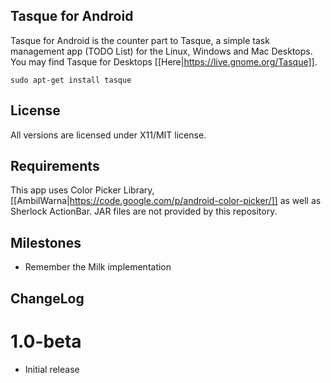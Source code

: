 ## Tasque for Android

Tasque for Android is the counter part to Tasque, a simple task management app (TODO List) for the Linux, Windows and Mac Desktops.
You may find Tasque for Desktops [[Here|https://live.gnome.org/Tasque]].

    sudo apt-get install tasque

## License
All versions are licensed under X11/MIT license.

## Requirements
This app uses Color Picker Library, [[AmbilWarna|https://code.google.com/p/android-color-picker/]] as well as Sherlock ActionBar. JAR files are not provided by this repository.

## Milestones
* Remember the Milk implementation

## ChangeLog

# 1.0-beta
* Initial release

